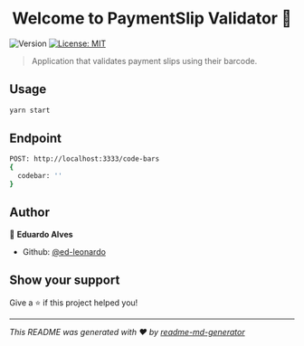 <h1 align="center">Welcome to PaymentSlip Validator 👋</h1>
<p>
  <img alt="Version" src="https://img.shields.io/badge/version-1.0.0-blue.svg?cacheSeconds=2592000" />
  <a href="#" target="_blank">
    <img alt="License: MIT" src="https://img.shields.io/badge/License-MIT-yellow.svg" />
  </a>
</p>

> Application that validates payment slips using their barcode.

## Usage

```sh
yarn start
```

## Endpoint

```sh
POST: http://localhost:3333/code-bars
{
  codebar: ''
}
```

## Author

👤 **Eduardo Alves**

* Github: [@ed-leonardo](https://github.com/ed-leonardo)

## Show your support

Give a ⭐️ if this project helped you!

***
_This README was generated with ❤️ by [readme-md-generator](https://github.com/kefranabg/readme-md-generator)_